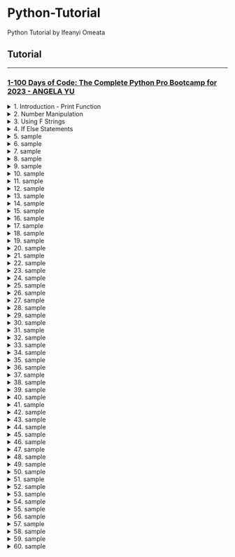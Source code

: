 # Python-Tutorial

Python Tutorial by Ifeanyi Omeata

## Tutorial

---

### [1-100 Days of Code: The Complete Python Pro Bootcamp for 2023 - ANGELA YU]()

<details>
  <summary>1. Introduction - Print Function </summary>

```py
# input() will get user input in console
# Then print() will print the word "Hello" and the user input
print("Hello + input("What is your name?"))
```

```py
# What is your name? Bob
# Hello Bob
```

```py
#This code prints the number of characters in a user's name.
print(len input ("What is your name?") ) )
```

```py
# What is your name? Bob
# 3
```

```py
name = input("What is your name?")
print(name)
```

```py
# What is your name? Mark
# Mark
```

```py
#1. Create a greeting for your program.
print("Welcome to the band name generator.")
#2. Ask the user for the city that they grew up in.
city = input("Which city did you grow up in?\n")
#3. Ask the user for the name of a pet.
pet = input("What is the name of a pet?\n")
#4. Combine the name of their city and pet and show them their band name.
print("Your band name could be " + city + " " + pet)
#5. Make sure the input cursor shows on a new line, see the example at:
# https://band-name-generator-end.appbrewery.repl.run/
```

```py
# Welcome to the band name generator.
# Which city did you grow up in?
# Bristol
# What is the name of a pet?
# Rabbit
# Your band name could be  Bristol Rabbit
```

</details>

<details>
  <summary>2. Number Manipulation </summary>

Rounding Numbers:

```py
print(round(8 / 3, 2))
```

```py
# 2.67
```

Flooring Numbers:

```py
print(8 // 3)
```

```py
# 2
```

```py
result = 4 / 2
result /= 2
print(result)
```

```py
# 1.0
```

```py
score = 0
score += 1
print(score)

```

```py
# 1
```

</details>

<details>
  <summary>3. Using F Strings </summary>

```py
score = 0
print("your score is " + str(score))
```

```py
score = 0
height = 1.8
isWinning = True
#f-String
print (f"your score is {score}")
```

```py
# your score is 0
```

```py
score = 0
height = 1.8
isWinning = True
#f-String
print(f"your score is {score}, your height is {height}, you are winning is {isWinning}")
```

```py
# your score is 0, your height is 1.8, you are winning is True
```

```py
age = input("What is your current age? ")

rem = (90 - int(age))
d =  rem * 365
w = rem * 52
m = rem * 12

print(f"You have {d} days, {w} weeks, and {m} months left.")
```

```py
# What is your current age? 35
# You have 20075 days, 2860 weeks, and 660 months left.
```

Using the Format function:

```py
format(salesAmount, '.2f')
```

Using the Format Method:

```py
"{:.2f}".format(salesAmount)
```

```py
print("Welcome to the tip calculator!")
bill = float(input("What was the total bill?\n$"))
tip = int(input("How much tip would you like to give? 10, 12, or 15?\n"))
people = int(input("How many people to split the bill?\n"))
bill_with_tip = (tip/100+1) * bill
bill_for_each_person = "{:.2f}".format(bill_with_tip/people)
print(f'Each person should pay: ${bill_for_each_person}.')
```

```py
# Welcome to the tip calculator!
# What was the total bill?
# $150.00
# How much tip would you like to give? 10, 12, or 15?
# 12
# How many people to split the bill?
# 5
# Each person should pay: $33.60.
```

</details>

<details>
  <summary>4. If Else Statements </summary>

```py
print("Welcome to the rollercoaster!")
height = int(input("What is your height in cm? "))

if height > 120:
	print("You can ride the rollercoaster!")
else:
	print("Sorry, you have to grow taller before you can ride.")
```

```py
# Welcome to the rollercoaster!
# What is your height in cm? 180
# You can ride the rollercoaster!
```

```py
number = int(input("Which number do you want to check? "))

if number%2 == 0:
    print('This is an even number.')
else:
    print('This is an odd number.')
```

```py
# Which number do you want to check? 51
# This is an odd number.
```

```py

```

```py

```

</details>

<details>
  <summary>5. sample </summary>

```py

```

```py

```

```py

```

```py

```

</details>

<details>
  <summary>6. sample </summary>

```py

```

```py

```

```py

```

```py

```

</details>

<details>
  <summary>7. sample </summary>

```py

```

```py

```

```py

```

```py

```

</details>

<details>
  <summary>8. sample </summary>

```py

```

```py

```

```py

```

```py

```

</details>

<details>
  <summary>9. sample </summary>

```py

```

```py

```

```py

```

```py

```

</details>

<details>
  <summary>10. sample </summary>

```py

```

```py

```

```py

```

```py

```

</details>

<details>
  <summary>11. sample </summary>

```py

```

```py

```

```py

```

```py

```

</details>

<details>
  <summary>12. sample </summary>

```py

```

```py

```

```py

```

```py

```

</details>

<details>
  <summary>13. sample </summary>

```py

```

```py

```

```py

```

```py

```

</details>

<details>
  <summary>14. sample </summary>

```py

```

```py

```

```py

```

```py

```

</details>

<details>
  <summary>15. sample </summary>

```py

```

```py

```

```py

```

```py

```

</details>

<details>
  <summary>16. sample </summary>

```py

```

```py

```

```py

```

```py

```

</details>

<details>
  <summary>17. sample </summary>

```py

```

```py

```

```py

```

```py

```

</details>

<details>
  <summary>18. sample </summary>

```py

```

```py

```

```py

```

```py

```

</details>

<details>
  <summary>19. sample </summary>

```py

```

```py

```

```py

```

```py

```

</details>

<details>
  <summary>20. sample </summary>

```py

```

```py

```

```py

```

```py

```

</details>

<details>
  <summary>21. sample </summary>

```py

```

```py

```

```py

```

```py

```

</details>

<details>
  <summary>22. sample </summary>

```py

```

```py

```

```py

```

```py

```

</details>

<details>
  <summary>23. sample </summary>

```py

```

```py

```

```py

```

```py

```

</details>

<details>
  <summary>24. sample </summary>

```py

```

```py

```

```py

```

```py

```

</details>

<details>
  <summary>25. sample </summary>

```py

```

```py

```

```py

```

```py

```

</details>

<details>
  <summary>26. sample </summary>

```py

```

```py

```

```py

```

```py

```

</details>

<details>
  <summary>27. sample </summary>

```py

```

```py

```

```py

```

```py

```

</details>

<details>
  <summary>28. sample </summary>

```py

```

```py

```

```py

```

```py

```

</details>

<details>
  <summary>29. sample </summary>

```py

```

```py

```

```py

```

```py

```

</details>

<details>
  <summary>30. sample </summary>

```py

```

```py

```

```py

```

```py

```

</details>

<details>
  <summary>31. sample </summary>

```py

```

```py

```

```py

```

```py

```

</details>

<details>
  <summary>32. sample </summary>

```py

```

```py

```

```py

```

```py

```

</details>

<details>
  <summary>33. sample </summary>

```py

```

```py

```

```py

```

```py

```

</details>

<details>
  <summary>34. sample </summary>

```py

```

```py

```

```py

```

```py

```

</details>

<details>
  <summary>35. sample </summary>

```py

```

```py

```

```py

```

```py

```

</details>

<details>
  <summary>36. sample </summary>

```py

```

```py

```

```py

```

```py

```

</details>

<details>
  <summary>37. sample </summary>

```py

```

```py

```

```py

```

```py

```

</details>

<details>
  <summary>38. sample </summary>

```py

```

```py

```

```py

```

```py

```

</details>

<details>
  <summary>39. sample </summary>

```py

```

```py

```

```py

```

```py

```

</details>

<details>
  <summary>40. sample </summary>

```py

```

```py

```

```py

```

```py

```

</details>

<details>
  <summary>41. sample </summary>

```py

```

```py

```

```py

```

```py

```

</details>

<details>
  <summary>42. sample </summary>

```py

```

```py

```

```py

```

```py

```

</details>

<details>
  <summary>43. sample </summary>

```py

```

```py

```

```py

```

```py

```

</details>

<details>
  <summary>44. sample </summary>

```py

```

```py

```

```py

```

```py

```

</details>

<details>
  <summary>45. sample </summary>

```py

```

```py

```

```py

```

```py

```

</details>

<details>
  <summary>46. sample </summary>

```py

```

```py

```

```py

```

```py

```

</details>

<details>
  <summary>47. sample </summary>

```py

```

```py

```

```py

```

```py

```

</details>

<details>
  <summary>48. sample </summary>

```py

```

```py

```

```py

```

```py

```

</details>

<details>
  <summary>49. sample </summary>

```py

```

```py

```

```py

```

```py

```

</details>

<details>
  <summary>50. sample </summary>

```py

```

```py

```

```py

```

```py

```

</details>

<details>
  <summary>51. sample </summary>

```py

```

```py

```

```py

```

```py

```

</details>

<details>
  <summary>52. sample </summary>

```py

```

```py

```

```py

```

```py

```

</details>

<details>
  <summary>53. sample </summary>

```py

```

```py

```

```py

```

```py

```

</details>

<details>
  <summary>54. sample </summary>

```py

```

```py

```

```py

```

```py

```

</details>

<details>
  <summary>55. sample </summary>

```py

```

```py

```

```py

```

```py

```

</details>

<details>
  <summary>56. sample </summary>

```py

```

```py

```

```py

```

```py

```

</details>

<details>
  <summary>57. sample </summary>

```py

```

```py

```

```py

```

```py

```

</details>

<details>
  <summary>58. sample </summary>

```py

```

```py

```

```py

```

```py

```

</details>

<details>
  <summary>59. sample </summary>

```py

```

```py

```

```py

```

```py

```

</details>

<details>
  <summary>60. sample </summary>

```py

```

```py

```

```py

```

```py

```

</details>
